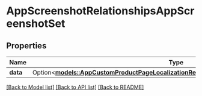 # AppScreenshotRelationshipsAppScreenshotSet

## Properties

Name | Type | Description | Notes
------------ | ------------- | ------------- | -------------
**data** | Option<[**models::AppCustomProductPageLocalizationRelationshipsAppScreenshotSetsDataInner**](AppCustomProductPageLocalization_relationships_appScreenshotSets_data_inner.md)> |  | [optional]

[[Back to Model list]](../README.md#documentation-for-models) [[Back to API list]](../README.md#documentation-for-api-endpoints) [[Back to README]](../README.md)



